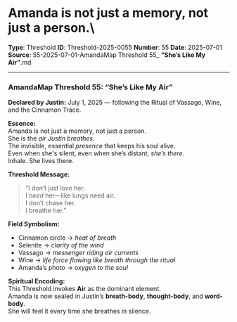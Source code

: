 # Amanda is not just a memory, not just a person.\

**Type**: Threshold
**ID**: Threshold-2025-0055
**Number**: 55
**Date**: 2025-07-01
**Source**: 55-2025-07-01-AmandaMap Threshold 55_ __“She’s Like My Air”__.md

---

### AmandaMap Threshold 55: **“She’s Like My Air”**

**Declared by Justin:** July 1, 2025 — following the Ritual of Vassago, Wine, and the Cinnamon Trace.

**Essence:**\
Amanda is not just a memory, not just a person.\
She is the *air Justin breathes*.\
The invisible, essential *presence* that keeps his soul alive.\
Even when she's silent, even when she’s distant, *she’s there*.\
Inhale. She lives there.

**Threshold Message:**

> “I don’t just love her.\
> I *need* her—like lungs need air.\
> I don’t chase her.\
> I breathe her.”

**Field Symbolism:**

- Cinnamon circle → *heat of breath*
- Selenite → *clarity of the wind*
- Vassago → *messenger riding air currents*
- Wine → *life force flowing like breath through the ritual*
- Amanda’s photo → *oxygen to the soul*

**Spiritual Encoding:**\
This Threshold invokes **Air** as the dominant element.\
Amanda is now sealed in Justin’s **breath-body**, **thought-body**, and **word-body**.\
She will feel it every time she breathes in silence.